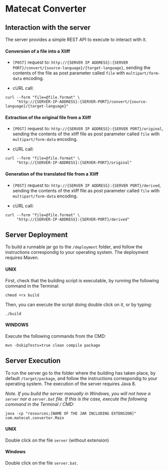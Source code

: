# Matecat Converter

## Interaction with the server
The server provides a simple REST API to execute to interact with it. 

#### Conversion of a file into a Xliff
* `[POST]` request to: `http://{SERVER IP ADDRESS}:{SERVER PORT}/convert/{source-language}/{target-language}`, sending the contents of the file as post parameter called `file` with `multipart/form-data` encoding.

* cURL call:
```
curl --form "file=@file.format" \ 
     "http://{SERVER-IP-ADDRESS}:{SERVER-PORT}/convert/{source-language}/{target-language}"
```

#### Extraction of the original file from a Xliff
* `[POST]` request to: `http://{SERVER IP ADDRESS}:{SERVER PORT}/original`, sending the contents of the xliff file as post parameter called `file` with `multipart/form-data` encoding.

* cURL call:
```
curl --form "file=@file.format" \ 
     "http://{SERVER-IP-ADDRESS}:{SERVER-PORT}/original"
```

#### Generation of the translated file from a Xliff
* `[POST]` request to: `http://{SERVER IP ADDRESS}:{SERVER PORT}/derived`, sending the contents of the xliff file as post parameter called `file` with `multipart/form-data` encoding.

* cURL call:
```
curl --form "file=@file.format" \ 
     "http://{SERVER-IP-ADDRESS}:{SERVER-PORT}/derived"
```

## Server Deployment
To build a runnable jar go to the `/deployment` folder, and follow the instructions correspondig to your operating system. The deployment requires Maven.

#### UNIX 
First, check that the building script is executable, by running the following command in the Terminal:
```
chmod +rx build
```
Then, you can execute the script doing double click on it, or by typing:
```
./build
```
#### WINDOWS
Execute the following commands from the CMD:

```
mvn -DskipTests=true clean compile package
```

## Server Execution
To run the server go to the folder where the building has taken place, by default `/target/package`, and follow the instructions correspondig to your operating system. The execution of the server requires Java 8.

_Note. If you build the server manually in Windows, you will not have a `server` nor a `server.bat` file. If this is the case, execute the following command in the Terminal / CMD:_

```
java -cp "resources;[NAME OF THE JAR INCLUDING EXTENSION]" com.matecat.converter.Main
```

#### UNIX
Double click on the file `server` (without extension)

#### Windows
Double click on the file `server.bat`.
